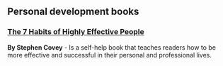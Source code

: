 ## Personal development books

### [The 7 Habits of Highly Effective People](/books/the-7-habits-of-highly-effective-people.html) 
**By Stephen Covey** - Is a self-help book that teaches readers how to be more effective and successful in their personal and professional lives.
